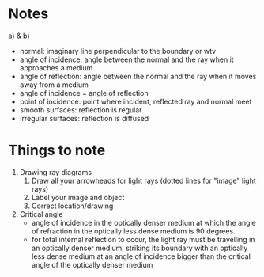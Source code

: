 # Notes

a) & b)

- normal: imaginary line perpendicular to the boundary or wtv
- angle of incidence: angle between the normal and the ray when it approaches a medium
- angle of reflection: angle between the normal and the ray when it moves away from a medium
- angle of incidence = angle of reflection
- point of incidence: point where incident, reflected ray and normal meet
- smooth surfaces: reflection is regular
- irregular surfaces: reflection is diffused

# Things to note

1. Drawing ray diagrams
	1. Draw all your arrowheads for light rays (dotted lines for "image" light rays)
	2. Label your image and object
	3. Correct location/drawing
2. Critical angle
	- angle of incidence in the optically denser medium at which the angle of refraction in the optically less dense medium is 90 degrees.
	- for total internal reflection to occur, the light ray must be travelling in an optically denser medium, striking its boundary with an optically less dense medium at an angle of incidence bigger than the critical angle of the optically denser medium